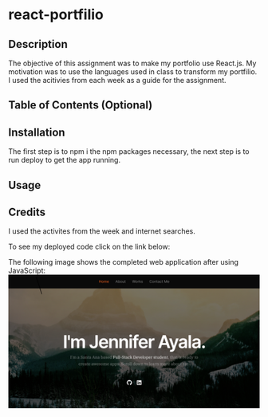 # react-portfilio       
  
  ## Description
  The objective of this assignment was to make my portfolio use React.js. My motivation was to use the languages used in class to transform my portfilio. I used the acitivies from each week as a guide for the assignment. 
  
  
  ## Table of Contents (Optional)
  
 
  ## Installation
  The first step is to npm i the npm packages necessary, the next step is to run deploy to get the app running.
  
  ## Usage
  
  
  ## Credits
  I used the activites from the week and internet searches.

To see my deployed code click on the link below:


 The following image shows the completed web application after using JavaScript:
![image](react-profile-image.png)

